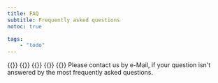 ```yaml
---
title: FAQ
subtitle: Frequently asked questions
notoc: true

tags:
    - "todo"
---
```

{{<QA question="Wann wird Sciebo RDS fertig sein?" answer="Lorem ipsum dolor sit amet, consetetur sadipscing elitr, sed diam nonumy eirmod tempor invidunt ut labore et dolore magna aliquyam erat, sed diam voluptua. At vero eos et accusam et justo duo dolores et ea rebum. Stet clita kasd gubergren, no sea takimata sanctus est Lorem ipsum dolor sit amet. Lorem ipsum dolor sit amet, consetetur sadipscing elitr, sed diam nonumy eirmod tempor invidunt ut labore et dolore magna aliquyam erat, sed diam voluptua. At vero eos et accusam et justo duo dolores et ea rebum. Stet clita kasd gubergren, no sea takimata sanctus est Lorem ipsum dolor sit amet.">}}
{{<QA question="Dies ist eine etwas längere Frage mit Zeilenumbruch, aber dafür braucht es etwas mehr Text" answer="Lorem ipsum dolor sit amet, consetetur sadipscing elitr, sed diam nonumy eirmod tempor invidunt ut labore et dolore magna aliquyam erat, sed diam voluptua. At vero eos et accusam et justo duo dolores et ea rebum. Stet clita kasd gubergren, no sea takimata sanctus est Lorem ipsum dolor sit amet. Lorem ipsum dolor sit amet, consetetur sadipscing elitr, sed diam nonumy eirmod tempor invidunt ut labore et dolore magna aliquyam erat, sed diam voluptua. At vero eos et accusam et justo duo dolores et ea rebum. Stet clita kasd gubergren, no sea takimata sanctus est Lorem ipsum dolor sit amet.">}}
{{<QA question="Dies ist eine Frage" answer="Dies ist eine Antwort">}}
{{<QA question="Dies ist eine Frage" answer="Dies ist eine Antwort">}}
{{<QA question="Dies ist eine Frage" answer="Dies ist eine Antwort">}}
Please contact us by e-Mail, if your question isn't answered by the most frequently asked questions.

